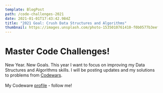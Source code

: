 ```yaml
---
template: BlogPost
path: /code-challenges-2021
date: 2021-01-01T17:43:42.984Z
title: "2021 Goal: Crush Data Structures and Algorithms"
thumbnail: https://images.unsplash.com/photo-1535010761410-f0b0577b3eef?ixid=MXwxMjA3fDB8MHxwaG90by1wYWdlfHx8fGVufDB8fHw%3D&ixlib=rb-1.2.1&auto=format&fit=crop&w=1351&q=80
---
```

# Master Code Challenges!

New Year. New Goals. This year I want to focus on improving my Data Structures and Algorithms skills. I will be posting updates and my solutions to problems from [Codewars](https://www.codewars.com/).\
\
My Codeware [profile](https://www.codewars.com/users/joshrutkowski) - follow me!